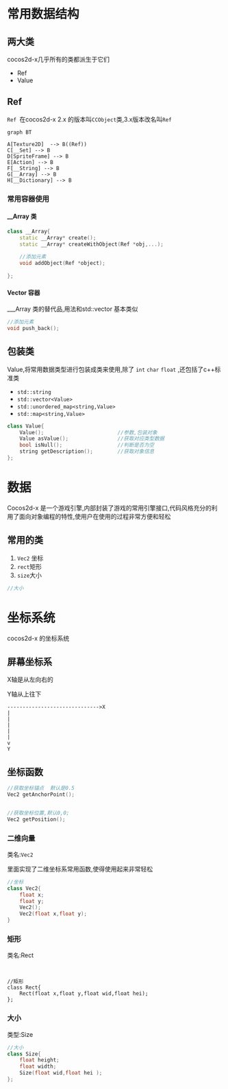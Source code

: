# 常用数据结构

## 两大类

cocos2d-x几乎所有的类都派生于它们

+ Ref
+ Value

## Ref 

`Ref `在cocos2d-x 2.x 的版本叫`CCObject`类,3.x版本改名叫`Ref`

```mermaid
graph BT

A[Texture2D]  --> B((Ref))
C[__Set] --> B
D[SpriteFrame] --> B
E[Action] --> B
F[__String] --> B
G[__Array] --> B
H[__Dictionary] --> B
```

### 常用容器使用

#### __Array 类

```cpp
class __Array{
	static __Array* create();
    static __Array* createWithObject(Ref *obj,...);
    
    //添加元素
    void addObject(Ref *object);
    
};
```

#### Vector 容器

___Array 类的替代品,用法和std::vector 基本类似

```cpp
//添加元素
void push_back();
```



## 包装类

Value,将常用数据类型进行包装成类来使用,除了  `int` `char` `float` ,还包括了c++标准类

+ `std::string`
+ `std::vector<Value>`
+ `std::unordered_map<string,Value>`
+ `std::map<string,Value>`

```cpp
class Value{
	Value();						//参数,包装对象
    Value asValue();				//获取对应类型数据
  	bool isNull();					//判断是否为空
    string getDescription(); 		//获取对象信息
};
```

# 数据

Cocos2d-x 是一个游戏引擎,内部封装了游戏的常用引擎接口,代码风格充分的利用了面向对象编程的特性,使用户在使用的过程非常方便和轻松

## 常用的类

1. `Vec2` 坐标
2. `rect`矩形
3. `size`大小

```cpp
//大小

```

# 坐标系统

cocos2d-x 的坐标系统

## 屏幕坐标系

X轴是从左向右的

Y轴从上往下

```
------------------------------>X
|
|
|
|
|
v
Y
```



## 坐标函数

```c++
//获取坐标锚点  默认是0.5
Vec2 getAnchorPoint();


//获取坐标位置,默认0,0;
Vec2 getPosition();
```



### 二维向量

类名:`Vec2`

里面实现了二维坐标系常用函数,使得使用起来非常轻松

```cpp
//坐标
class Vec2{
    float x;
    float y;
	Vec2();
	Vec2(float x,float y);   
}
```

### 矩形

类名:Rect

```


//矩形
class Rect{
    Rect(float x,float y,float wid,float hei);
};
```

### 大小

类型:Size

```cpp
//大小
class Size{
    float height;
    float width;
	Size(float wid,float hei );
};
```

